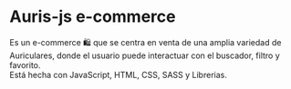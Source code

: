 # Auris-js  e-commerce
Es un e-commerce &#128717;&#65039; que se centra en venta de una amplia variedad de Auriculares, donde el usuario puede interactuar con el buscador, filtro y favorito. <br> 
Está hecha con JavaScript, HTML, CSS, SASS y Librerias. 	

<br>



